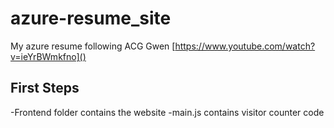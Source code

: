 # azure-resume_site
My azure resume following ACG Gwen [https://www.youtube.com/watch?v=ieYrBWmkfno]()

## First Steps
-Frontend folder contains the website
-main.js contains visitor counter code

